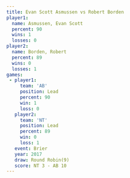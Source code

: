 ```yaml
---
title: Evan Scott Asmussen vs Robert Borden
player1:                    
  name: Asmussen, Evan Scott
  percent: 90               
  wins: 1                   
  losses: 0                 
player2:                    
  name: Borden, Robert      
  percent: 89               
  wins: 0                   
  losses: 1                 
games:
 - player1:        
     team: 'AB'    
     position: Lead
     percent: 90   
     win: 1        
     loss: 0       
   player2:        
     team: 'NT'    
     position: Lead
     percent: 89   
     win: 0        
     loss: 1       
   event: Brier        
   year: 2017          
   draw: Round Robin(9)
   score: NT 3 - AB 10 
---
```

